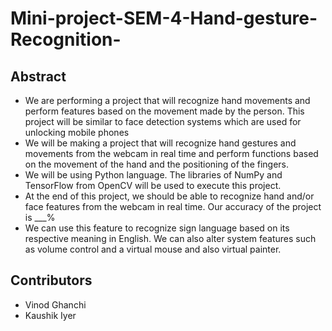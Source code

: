 # Mini-project-SEM-4-Hand-gesture-Recognition-
## Abstract
- We are performing a project that will recognize hand movements and perform features based on the movement made by the person. This project will be similar to face detection systems which are used for unlocking mobile phones
- We will be making a project that will recognize hand gestures and movements from the webcam in real time and perform functions based on the movement of the hand and the positioning of the fingers.
- We will be using Python language. The libraries of NumPy and TensorFlow from OpenCV will be used to execute this project.
- At the end of this project, we should be able to recognize hand and/or face features from the webcam in real time. Our accuracy of the project is ___%
- We can use this feature to recognize sign language based on its respective meaning in English.
We can also alter system features such as volume control and a virtual mouse and also virtual painter. 



 

## Contributors

  - Vinod Ghanchi
  - Kaushik Iyer
